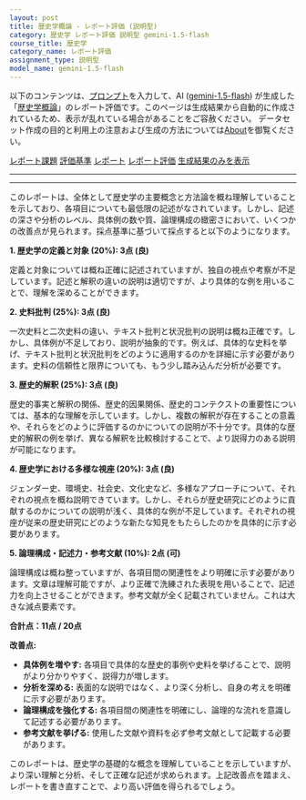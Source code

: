 ```yaml
---
layout: post
title: 歴史学概論 - レポート評価 (説明型)
category: 歴史学 レポート評価 説明型 gemini-1.5-flash
course_title: 歴史学
category_name: レポート評価
assignment_type: 説明型
model_name: gemini-1.5-flash
---
```


以下のコンテンツは、[プロンプト](http://127.0.0.1:8000/generated/歴史学/gemini-1.5-flash/prompt_レポート評価-説明型.md)を入力して、AI ([gemini-1.5-flash](contents/gemini-1.5-flash)) が生成した「[歴史学概論](/contents/歴史学/)」のレポート評価です。このページは生成結果から自動的に作成されているため、表示が乱れている場合があることをご容赦ください。
データセット作成の目的と利用上の注意および生成の方法については[About](/About)を御覧ください。

[レポート課題](../レポート課題-説明型)
[評価基準](../評価基準-説明型)
[レポート](../レポート-説明型)
[レポート評価](../レポート評価-説明型)
[生成結果のみを表示](http://127.0.0.1:8000/generated/歴史学/gemini-1.5-flash/レポート評価-説明型.md)
  

***
***
  
このレポートは、全体として歴史学の主要概念と方法論を概ね理解していることを示しており、各項目についても最低限の記述がなされています。しかし、記述の深さや分析のレベル、具体例の数や質、論理構成の緻密さにおいて、いくつかの改善点が見られます。採点基準に基づいて採点すると以下のようになります。


**1. 歴史学の定義と対象 (20%): 3点 (良)**

定義と対象については概ね正確に記述されていますが、独自の視点や考察が不足しています。記述と解釈の違いの説明は適切ですが、より具体的な例を用いることで、理解を深めることができます。


**2. 史料批判 (25%): 3点 (良)**

一次史料と二次史料の違い、テキスト批判と状況批判の説明は概ね正確です。しかし、具体例が不足しており、説明が抽象的です。例えば、具体的な史料を挙げ、テキスト批判と状況批判をどのように適用するのかを詳細に示す必要があります。史料の信頼性と限界についても、もう少し踏み込んだ分析が必要です。


**3. 歴史的解釈 (25%): 3点 (良)**

歴史的事実と解釈の関係、歴史的因果関係、歴史的コンテクストの重要性については、基本的な理解を示しています。しかし、複数の解釈が存在することの意義や、それらをどのように評価するのかについての説明が不十分です。具体的な歴史的解釈の例を挙げ、異なる解釈を比較検討することで、より説得力のある説明が可能になります。


**4. 歴史学における多様な視座 (20%): 3点 (良)**

ジェンダー史、環境史、社会史、文化史など、多様なアプローチについて、それぞれの視点を概ね説明できています。しかし、それらが歴史研究にどのように貢献するのかについての説明が浅く、具体的な例が不足しています。それぞれの視座が従来の歴史研究にどのような新たな知見をもたらしたのかを具体的に示す必要があります。


**5. 論理構成・記述力・参考文献 (10%): 2点 (可)**

論理構成は概ね整っていますが、各項目間の関連性をより明確に示す必要があります。文章は理解可能ですが、より正確で洗練された表現を用いることで、記述力を向上させることができます。参考文献が全く記載されていません。これは大きな減点要素です。


**合計点：11点 / 20点**


**改善点:**

* **具体例を増やす:** 各項目で具体的な歴史的事例や史料を挙げることで、説明がより分かりやすく、説得力が増します。
* **分析を深める:** 表面的な説明ではなく、より深く分析し、自身の考えを明確に示す必要があります。
* **論理構成を強化する:** 各項目間の関連性を明確にし、論理的な流れを意識して記述する必要があります。
* **参考文献を挙げる:** 使用した文献や資料を必ず参考文献として記載する必要があります。


このレポートは、歴史学の基礎的な概念を理解していることを示していますが、より深い理解と分析、そして正確な記述が求められます。上記改善点を踏まえ、レポートを書き直すことで、より高い評価を得られるでしょう。
